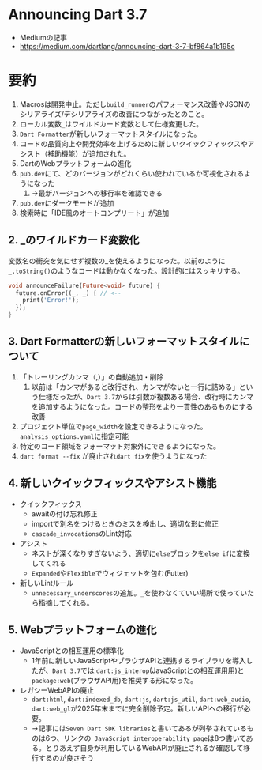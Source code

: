 # Announcing Dart 3.7
- Mediumの記事
- https://medium.com/dartlang/announcing-dart-3-7-bf864a1b195c

# 要約
1. Macrosは開発中止。ただし`build_runner`のパフォーマンス改善やJSONのシリアライズ/デシリアライズの改善につながったとのこと。
2. ローカル変数`_`はワイルドカード変数として仕様変更した。
3. `Dart Formatter`が新しいフォーマットスタイルになった。
4. コードの品質向上や開発効率を上げるために新しいクイックフィックスやアシスト（補助機能）が追加された。
5. DartのWebプラットフォームの進化
6. `pub.dev`にて、どのバージョンがどれくらい使われているか可視化されるようになった
   1. →最新バージョンへの移行率を確認できる
7. `pub.dev`にダークモードが追加
8. 検索時に「IDE風のオートコンプリート」が追加

## 2. _のワイルドカード変数化
変数名の衝突を気にせず複数の_を使えるようになった。以前のように`_.toString()`のようなコードは動かなくなった。設計的にはスッキリする。
```dart
void announceFailure(Future<void> future) {
  future.onError((_, _) { // <--
    print('Error!');
  });
}
```

## 3. Dart Formatterの新しいフォーマットスタイルについて
1. 「トレーリングカンマ（,）」の自動追加・削除
   1. 以前は「カンマがあると改行され、カンマがないと一行に詰める」という仕様だったが、`Dart 3.7`からは引数が複数ある場合、改行時にカンマを追加するようになった。コードの整形をより一貫性のあるものにする改善
2. プロジェクト単位で`page_width`を設定できるようになった。`analysis_options.yaml`に指定可能
3. 特定のコード領域をフォーマット対象外にできるようになった。
4. `dart format --fix` が廃止され`dart fix`を使うようになった

## 4. 新しいクイックフィックスやアシスト機能
- クイックフィックス
  - awaitの付け忘れ修正
  - importで別名をつけるときのミスを検出し、適切な形に修正
  - `cascade_invocations`のLint対応
- アシスト
  - ネストが深くなりすぎないよう、適切に`else`ブロックを`else if`に変換してくれる
  - `Expanded`や`Flexible`でウィジェットを包む(Futter)
- 新しいLintルール
  - `unnecessary_underscores`の追加。`_`を使わなくていい場所で使っていたら指摘してくれる。

## 5. Webプラットフォームの進化
- JavaScriptとの相互運用の標準化
  - 1年前に新しいJavaScriptやブラウザAPIと連携するライブラリを導入したが、`Dart 3.7`では `dart:js_interop`(JavaScriptとの相互運用用)と`package:web`(ブラウザAPI用)を推奨する形になった。
- レガシーWebAPIの廃止
  - `dart:html`, `dart:indexed_db`, `dart:js`, `dart:js_util`, `dart:web_audio`, `dart:web_gl`が2025年末までに完全削除予定。新しいAPIへの移行が必要。
  - →記事には`Seven Dart SDK libraries`と書いてあるが列挙されているものは6つ、リンクの` JavaScript interoperability page`は8つ書いてある。とりあえず自身が利用しているWebAPIが廃止されるか確認して移行するのが良さそう